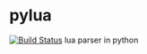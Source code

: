 # pylua
[![Build Status](https://travis-ci.org/LionCoder4ever/pylua.svg?branch=master)](https://travis-ci.org/LionCoder4ever/pylua)
lua parser in python

